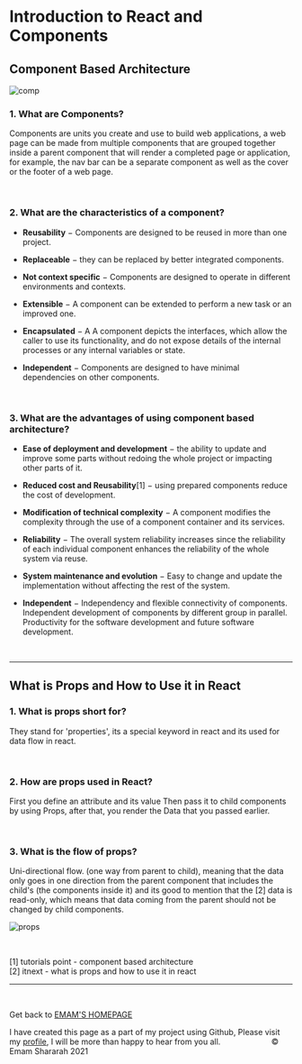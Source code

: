 # Introduction to React and Components

## Component Based Architecture

![comp](https://dev.mobify.com/v2.x/static/9b9e13e7763441f8f729add3b49a9805/ebf47/react-components.png)

### 1. What are Components? 

Components are units you create and use to build web applications, a web page can be made from multiple components that are grouped together inside a parent component that will render a completed page or application, for example, the nav bar can be a separate component as well as the cover or the footer of a web page. 

&nbsp;



### 2. What are the characteristics of a component?

*  **Reusability** − Components are  designed to be reused in more than one project.

* **Replaceable** − they can be replaced by better integrated components.

* **Not context specific** − Components are designed to operate in different environments and contexts.

* **Extensible** − A component can be extended to perform a new task or an improved one.

* **Encapsulated** − A A component depicts the interfaces, which allow the caller to use its functionality, and do not expose details of the internal processes or any internal variables or state.

* **Independent** − Components are designed to have minimal dependencies on other components.

&nbsp;



### 3. What are the advantages of using component based architecture?

* **Ease of deployment and development** − the ability to update and improve some parts without redoing the whole project or impacting other parts of it.

* **Reduced cost and Reusability**[1] − using prepared components reduce the cost of development.

* **Modification of technical complexity** − A component modifies the complexity through the use of a component container and its services.

* **Reliability** − The overall system reliability increases since the reliability of each individual component enhances the reliability of the whole system via reuse.

* **System maintenance and evolution** − Easy to change and update the implementation without affecting the rest of the system.

* **Independent** − Independency and flexible connectivity of components. Independent development of components by different group in parallel. Productivity for the software development and future software development.


&nbsp;

<hr>

##  What is Props and How to Use it in React

### 1. What is props short for? 
They stand for 'properties', its a special keyword in react and its used for data flow in react. 

&nbsp;


### 2. How are props used in React?

First you define an attribute and its value Then pass it to child components by using Props, after that, you render the Data that you passed earlier.


&nbsp;


### 3. What is the flow of props?

Uni-directional flow. (one way from parent to child), meaning that the data only goes in one direction from the parent component that includes the child's (the components inside it) and its good to mention that the [2] data  is read-only, which means that data coming from the parent should not be changed by child components.

![props](https://www.kirupa.com/react/images/color_property_144.png)

&nbsp;

[1] tutorials point - component based architecture <br>
[2] itnext - what is props and how to use it in react
<hr>
&nbsp;
&nbsp;

Get back to [EMAM'S HOMEPAGE](https://emam96.github.io/reading-notes/)

 I have created this page as a part of my project using Github, Please visit my [profile](https://github.com/Emam96), I will be more than happy to hear from you all.      &nbsp;        &nbsp;       &nbsp;   &nbsp;&nbsp;&nbsp;&nbsp;&nbsp;&nbsp;&nbsp;&nbsp;&nbsp;&nbsp;&nbsp;&nbsp;&nbsp;&nbsp;&nbsp;      © Emam Shararah 2021
